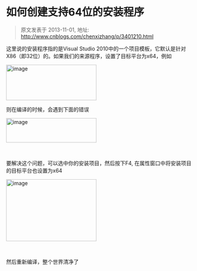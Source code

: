 # 如何创建支持64位的安装程序 
> 原文发表于 2013-11-01, 地址: http://www.cnblogs.com/chenxizhang/p/3401210.html 


<p>这里说的安装程序指的是Visual Studio 2010中的一个项目模板，它默认是针对X86（即32位）的。如果我们的来源程序，设置了目标平台为x64，例如</p> <p><a href="http://images.cnitblog.com/blog/9072/201311/01104445-70a1a192e18f4c8da117d8385c17155a.png"><img title="image" border="0" alt="image" src="http://images.cnitblog.com/blog/9072/201311/01104445-d7fdbfee4b084ce9b04fa17868e481fe.png" width="244" height="96"></a></p> <p>则在编译的时候，会遇到下面的错误</p> <p><a href="http://images.cnitblog.com/blog/9072/201311/01104446-16f4baa1775340a4bdd752ad7b4401e0.png"><img title="image" border="0" alt="image" src="http://images.cnitblog.com/blog/9072/201311/01104447-806eff9902ff4813a31ce3d944c64188.png" width="244" height="66"></a></p> <p>&nbsp;</p> <p>要解决这个问题，可以选中你的安装项目，然后按下F4, 在属性窗口中将安装项目的目标平台也设置为x64</p> <p><a href="http://images.cnitblog.com/blog/9072/201311/01104448-2e19a19288a140089c5f59ae8e6efad4.png"><img title="image" border="0" alt="image" src="http://images.cnitblog.com/blog/9072/201311/01104448-ac062ab2b73249228501a8db427ca851.png" width="244" height="167"></a></p> <p>&nbsp;</p> <p>然后重新编译，整个世界清净了</p>